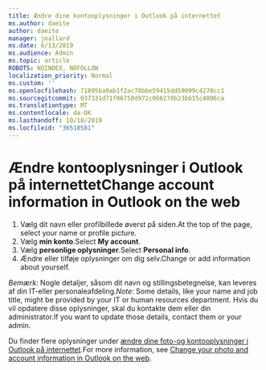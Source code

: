 ```yaml
---
title: Ændre dine kontooplysninger i Outlook på internettet
ms.author: daeite
author: daeite
manager: joallard
ms.date: 6/13/2019
ms.audience: Admin
ms.topic: article
ROBOTS: NOINDEX, NOFOLLOW
localization_priority: Normal
ms.custom: ''
ms.openlocfilehash: 71895ba9ab1f2ac78bbe59415dd59099c4270cc1
ms.sourcegitcommit: 037331d71f06750d972c0b6278b23bb15c4806ca
ms.translationtype: MT
ms.contentlocale: da-DK
ms.lasthandoff: 10/18/2019
ms.locfileid: "36510581"
---
```

# <a name="change-account-information-in-outlook-on-the-web"></a><span data-ttu-id="858b7-102">Ændre kontooplysninger i Outlook på internettet</span><span class="sxs-lookup"><span data-stu-id="858b7-102">Change account information in Outlook on the web</span></span>

1. <span data-ttu-id="858b7-103">Vælg dit navn eller profilbillede øverst på siden.</span><span class="sxs-lookup"><span data-stu-id="858b7-103">At the top of the page, select your name or profile picture.</span></span>
1. <span data-ttu-id="858b7-104">Vælg **min konto**.</span><span class="sxs-lookup"><span data-stu-id="858b7-104">Select **My account**.</span></span>
1. <span data-ttu-id="858b7-105">Vælg **personlige oplysninger**.</span><span class="sxs-lookup"><span data-stu-id="858b7-105">Select **Personal info**.</span></span>
1. <span data-ttu-id="858b7-106">Ændre eller tilføje oplysninger om dig selv.</span><span class="sxs-lookup"><span data-stu-id="858b7-106">Change or add information about yourself.</span></span>

<span data-ttu-id="858b7-107">*Bemærk:* Nogle detaljer, såsom dit navn og stillingsbetegnelse, kan leveres af din IT-eller personaleafdeling.</span><span class="sxs-lookup"><span data-stu-id="858b7-107">*Note:* Some details, like your name and job title, might be provided by your IT or human resources department.</span></span> <span data-ttu-id="858b7-108">Hvis du vil opdatere disse oplysninger, skal du kontakte dem eller din administrator.</span><span class="sxs-lookup"><span data-stu-id="858b7-108">If you want to update those details, contact them or your admin.</span></span>

<span data-ttu-id="858b7-109">Du finder flere oplysninger under [ændre dine foto-og kontooplysninger i Outlook på internettet](https://support.office.com/article/b2dbb289-851d-4bed-93c3-3e136f5659ec).</span><span class="sxs-lookup"><span data-stu-id="858b7-109">For more information, see [Change your photo and account information in Outlook on the web](https://support.office.com/article/b2dbb289-851d-4bed-93c3-3e136f5659ec).</span></span>